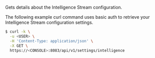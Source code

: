 Gets details about the Intelligence Stream configuration.

The following example curl command uses basic auth to retrieve your Intelligence Stream configuration settings.

```bash
$ curl -k \
  -u <USER> \
  -H 'Content-Type: application/json' \
  -X GET \
  https://<CONSOLE>:8083/api/v1/settings/intelligence
```
